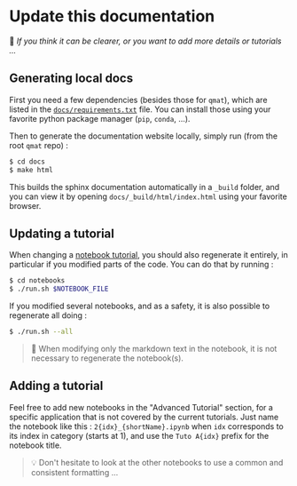 # Update this documentation

📜 _If you think it can be clearer, or you want to add more details or tutorials ..._

## Generating local docs

First you need a few dependencies (besides those for `qmat`), 
which are listed in the [`docs/requirements.txt`](https://github.com/Parallel-in-Time/qmat/blob/main/docs/requirements.txt) file. 
You can install those using your favorite python package manager (`pip`, `conda`, ...).

Then to generate the documentation website locally, simply run (from the root `qmat` repo) :

```bash
$ cd docs
$ make html
```

This builds the sphinx documentation automatically in a `_build` folder, 
and you can view it by opening `docs/_build/html/index.html` using your favorite browser.

## Updating a tutorial

When changing a [notebook tutorial](../notebooks), you should also regenerate it entirely, in particular if you modified parts of the code.
You can do that by running :

```bash
$ cd notebooks
$ ./run.sh $NOTEBOOK_FILE
```

If you modified several notebooks, and as a safety, it is also possible to regenerate all doing :

```bash
$ ./run.sh --all
```

> 📣 When modifying only the markdown text in the notebook, it is not necessary to regenerate the notebook(s).

## Adding a tutorial

Feel free to add new notebooks in the "Advanced Tutorial" section, for a specific application that is not covered by the current tutorials.
Just name the notebook like this : `2{idx}_{shortName}.ipynb` when `idx` corresponds to its index in category (starts at 1),
and use the `Tuto A{idx}` prefix for the notebook title. 

> 💡 Don't hesitate to look at the other notebooks to use a common and consistent formatting ...